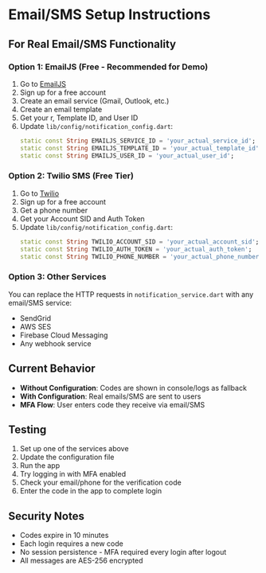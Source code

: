 # Email/SMS Setup Instructions

## For Real Email/SMS Functionality

### Option 1: EmailJS (Free - Recommended for Demo)

1. Go to [EmailJS](https://www.emailjs.com/)
2. Sign up for a free account
3. Create an email service (Gmail, Outlook, etc.)
4. Create an email template
5. Get your r, Template ID, and User ID
6. Update `lib/config/notification_config.dart`:
   ```dart
   static const String EMAILJS_SERVICE_ID = 'your_actual_service_id';
   static const String EMAILJS_TEMPLATE_ID = 'your_actual_template_id';
   static const String EMAILJS_USER_ID = 'your_actual_user_id';
   ```

### Option 2: Twilio SMS (Free Tier)

1. Go to [Twilio](https://www.twilio.com/)
2. Sign up for a free account
3. Get a phone number
4. Get your Account SID and Auth Token
5. Update `lib/config/notification_config.dart`:
   ```dart
   static const String TWILIO_ACCOUNT_SID = 'your_actual_account_sid';
   static const String TWILIO_AUTH_TOKEN = 'your_actual_auth_token';
   static const String TWILIO_PHONE_NUMBER = 'your_actual_phone_number';
   ```

### Option 3: Other Services

You can replace the HTTP requests in `notification_service.dart` with any email/SMS service:
- SendGrid
- AWS SES
- Firebase Cloud Messaging
- Any webhook service

## Current Behavior

- **Without Configuration**: Codes are shown in console/logs as fallback
- **With Configuration**: Real emails/SMS are sent to users
- **MFA Flow**: User enters code they receive via email/SMS

## Testing

1. Set up one of the services above
2. Update the configuration file
3. Run the app
4. Try logging in with MFA enabled
5. Check your email/phone for the verification code
6. Enter the code in the app to complete login

## Security Notes

- Codes expire in 10 minutes
- Each login requires a new code
- No session persistence - MFA required every login after logout
- All messages are AES-256 encrypted

